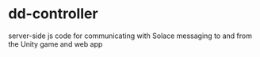 # dd-controller
server-side js code for communicating with Solace messaging to and from the Unity game and web app
